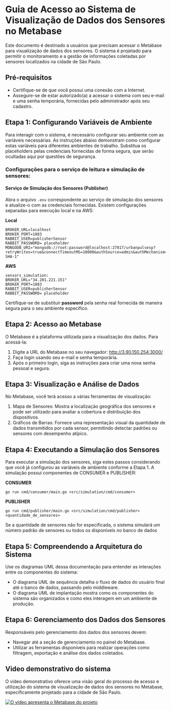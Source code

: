 # Guia de Acesso ao Sistema de Visualização de Dados dos Sensores no Metabase

Este documento é destinado a usuários que precisam acessar o Metabase para visualização de dados dos sensores. O sistema é projetado para permitir o monitoramento e a gestão de informações coletadas por sensores localizados na cidade de São Paulo.

## Pré-requisitos
- Certifique-se de que você possui uma conexão com a Internet.
- Assegure-se de estar autorizado(a) a acessar o sistema com seu e-mail e uma senha temporária, fornecidas pelo administrador após seu cadastro.

## Etapa 1: Configurando Variáveis de Ambiente
Para interagir com o sistema, é necessário configurar seu ambiente com as variáveis necessárias. As instruções abaixo demonstram como configurar estas variáveis para diferentes ambientes de trabalho. Substitua os placeholders pelas credenciais fornecidas de forma segura, que serão ocultadas aqui por questões de segurança.

### Configurações para o serviço de leitura e simulação de sensores:

#### Serviço de Simulação dos Sensores (Publisher)

Abra o arquivo `.env` correspondente ao serviço de simulação dos sensores e atualize-o com as credenciais fornecidas. Existem configurações separadas para execução local e na AWS:

**Local**
```
BROKER_URL=localhost
BROKER_PORT=1883
RABBIT_USER=publisherSensor
RABBIT_PASSWORD= placeholder
MONGODB_URI="mongodb://root:password@localhost:27017/urbanpulsesp?retryWrites=true&connectTimeoutMS=10000&authSource=admin&authMechanism=SCRAM-SHA-1"
```

**AWS**

```
sensors_simulation:
BROKER_URL="34.201.221.151"
BROKER_PORT=1883
RABBIT_USER=publisherSensor
RABBIT_PASSWORD= placeholder
```
Certifique-se de substituir **password** pela senha real fornecida de maneira segura para o seu ambiente específico.

## Etapa 2: Acesso ao Metabase
O Metabase é a plataforma utilizada para a visualização dos dados. Para acessá-la:

1. Digite a URL do Metabase no seu navegador:  http://3.90.150.254:3000/
2. Faça login usando seu e-mail e senha temporária.
3. Após o primeiro login, siga as instruções para criar uma nova senha pessoal e segura.

## Etapa 3: Visualização e Análise de Dados
No Metabase, você terá acesso a várias ferramentas de visualização:

1. Mapa de Sensores: Mostra a localização geográfica dos sensores e pode ser utilizado para avaliar a cobertura e distribuição dos dispositivos.
2. Gráficos de Barras: Fornece uma representação visual da quantidade de dados transmitidos por cada sensor, permitindo detectar padrões ou sensores com desempenho atípico.

## Etapa 4: Executando a Simulação dos Sensores
Para executar a simulação dos sensores, siga estes passos considerando que você já configurou as variáveis de ambiente conforme a Etapa 1. A simulação possui componentes de CONSUMER e PUBLISHER:

**CONSUMER**

```
go run cmd/consumer/main.go <src/simulation/cmd/consumer>
```

**PUBLISHER**

```
go run cmd/publisher/main.go <src/simulation/cmd/publisher> <quantidade_de_sensores>
```

Se a quantidade de sensores não for especificada, o sistema simulará um número padrão de sensores ou todos os disponíveis no banco de dados


## Etapa 5: Compreendendo a Arquitetura do Sistema
Use os diagramas UML dessa documentação para entender as interações entre os componentes do sistema:

- O diagrama UML de sequência detalha o fluxo de dados do usuário final até o banco de dados, passando pelo middleware.
- O diagrama UML de implantação mostra como os componentes do sistema são organizados e como eles interagem em um ambiente de produção.

## Etapa 6: Gerenciamento dos Dados dos Sensores
Responsáveis pelo gerenciamento dos dados dos sensores devem:

- Navegar até a seção de gerenciamento no painel do Metabase.
- Utilizar as ferramentas disponíveis para realizar operações como filtragem, exportação e análise dos dados coletados.

## Video demonstrativo do sistema

O vídeo demonstrativo oferece uma visão geral do processo de acesso e utilização do sistema de visualização de dados dos sensores no Metabase, especificamente projetado para a cidade de São Paulo. 


[![O vídeo apresenta o Metabase do projeto](https://i3.ytimg.com/vi/6M7lcCCiwwQ/maxresdefault.jpg)](https://youtu.be/6M7lcCCiwwQ)


